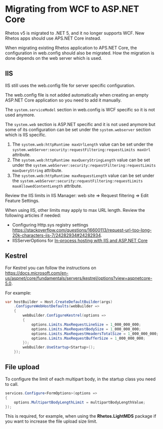 # Migrating from WCF to ASP.NET Core

Rhetos v5 is migrated to .NET 5, and it no longer supports WCF.
New Rhetos apps should use APS.NET Core instead.

When migrating existing Rhetos application to APS.NET Core, the configuration in web.config should also be migrated.
How the migration is done depends on the web server which is used.

## IIS

IIS still uses the web.config file for server specific configuration.

The web.config file is not added automatically when creating an empty ASP.NET Core application so you need to add it manually.

The `system.serviceModel` section in web.config is WCF specific so it is not used anymore.

The `system.web` section is ASP.NET specific and it is not used anymore
but some of its configuration can be set under the `system.webserver` section which is IIS specific.

1. The `system.web:httpRuntime maxUrlLength` value can be set under the `system.webServer:security:requestFiltering:requestLimits maxUrl` attribute.
2. The `system.web:httpRuntime maxQueryStringLength` value can be set under the `system.webServer:security:requestFiltering:requestLimits maxQueryString` attribute.
3. The `system.web:httpRuntime maxRequestLength` value can be set under the `system.webServer:security:requestFiltering:requestLimits maxAllowedContentLength` attribute.

Review the IIS limits in IIS Manager: web site => Request filtering => Edit Feature Settings.

When using IIS, other limits may apply to max URL length.
Review the following articles if needed:

* Configuring Http.sys registry settings <https://stackoverflow.com/questions/16600113/request-url-too-long-20k-characters-iis-7/24282934#24282934>.
* IISServerOptions for [In-process hosting with IIS and ASP.NET Core](https://docs.microsoft.com/en-us/aspnet/core/host-and-deploy/iis/in-process-hosting?view=aspnetcore-5.0)

## Kestrel

For Kestrel you can follow the instructions on https://docs.microsoft.com/en-us/aspnet/core/fundamentals/servers/kestrel/options?view=aspnetcore-5.0.

For example:

```cs
var hostBuilder = Host.CreateDefaultBuilder(args)
    .ConfigureWebHostDefaults(webBuilder =>
    {
        webBuilder.ConfigureKestrel(options =>
        {
            options.Limits.MaxRequestLineSize = 1_000_000_000;
            options.Limits.MaxRequestBodySize = 1_000_000_000;
            options.Limits.MaxRequestHeadersTotalSize = 1_000_000_000;
            options.Limits.MaxRequestBufferSize = 1_000_000_000;
        });
        webBuilder.UseStartup<Startup>();
    });
```

## File upload

To configure the limit of each multipart body, in the startup class you need to call.

```cs
services.Configure<FormOptions>(options =>
{
    options.MultipartBodyLengthLimit = multipartBodyLengthValue;
});
```

This is required, for example, when using the **Rhetos.LightMDS** package if you want to increase the file upload size limit.
